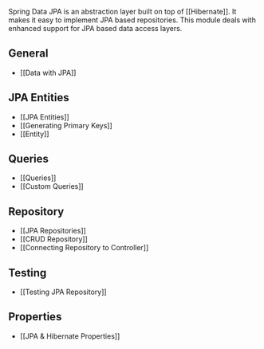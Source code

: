 Spring Data JPA is an abstraction layer built on top of [[Hibernate]]. It makes it easy to implement JPA based repositories. This module deals with enhanced support for JPA based data access layers.

## General
- [[Data with JPA]]

## JPA Entities
- [[JPA Entities]]
-  [[Generating Primary Keys]]
- [[Entity]]

## Queries
- [[Queries]]
- [[Custom Queries]]

## Repository
- [[JPA Repositories]]
- [[CRUD Repository]]
- [[Connecting Repository to Controller]]

## Testing
- [[Testing JPA Repository]]

## Properties
- [[JPA & Hibernate Properties]]

